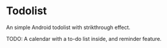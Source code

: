 # Todolist
An simple Android todolist with strikthrough effect.

TODO: A calendar with a to-do list inside, and reminder feature.
